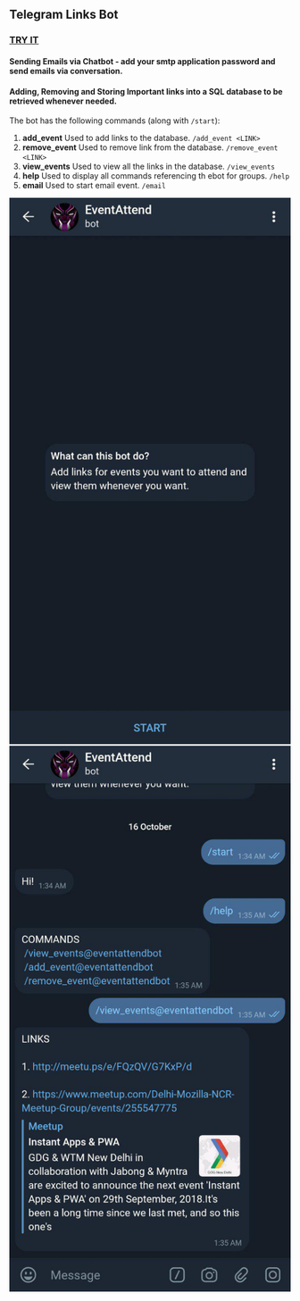 ## **Telegram Links Bot** 
### [TRY IT](http://t.me/eventattendbot)

#### Sending Emails via Chatbot - add your smtp application password and send emails via conversation.
#### Adding, Removing and Storing Important links into a SQL database to be retrieved whenever needed.

The bot has the following commands (along with `/start`):
1. **add_event** Used to add links to the database. `/add_event <LINK>`
2. **remove_event** Used to remove link from the database. `/remove_event <LINK>`
3. **view_events** Used to view all the links in the database. `/view_events`
4. **help** Used to display all commands referencing th ebot for groups. `/help`
5. **email** Used to start email event. `/email`


![alt text](photo_2018-10-16_01-38-07.jpg "Start")![alt text](photo_2018-10-16_01-38-00.jpg "Commands")

